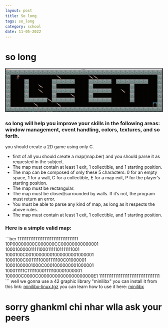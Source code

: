 ```yaml
---
layout: post
title: So long
tags: so_long
category: school
date: 11-05-2022
---
```


# so long

![](/blog/so_long.png)

  

### so long will help you improve your skills in the following areas: window management, event handling, colors, textures, and so forth.

you should create a 2D game using only C.

 - first of all you should create a map(map.ber) and you should parse it as requested in the subject.
 - The map must contain at least 1 exit, 1 collectible, and 1 starting position.
 - The map can be composed of only these 5 characters: 0 for an empty space, 1 for a wall, C for a collectible, E for a map exit, P for the player’s starting position.
 - The map must be rectangular.
 - The map must be closed/surrounded by walls. If it’s not, the program must return an error.
 - You must be able to parse any kind of map, as long as it respects the above rules. 
 - The map must contain at least 1 exit, 1 collectible, and 1 starting position.

<h3>Here is a simple valid map:</h3>
 ```ber
1111111111111111111111111111111111
10P00000000C000000CC00000000000001
1000100000111110001111101111111001
1000100C00100000001000000001000001
1000100C00111110001111100C01000001
10001000001000C0001000000001000001
100011111C111110001111100001000001
100000C0000C00000000000000000000E1
1111111111111111111111111111111111
 ``` 
 well we gonna use a 42 graphic library "minilibx" you can install it from this link:
<a target="_blank" href="/uploads/document/document/8567/minilibx-linux.tgz">minilibx-linux.tgz</a>
you can learn how to use it here:  <a target ="https://github.com/ttshivhula/minilibx" href="https://github.com/ttshivhula/minilibx">
minilibx
</a>

# sorry ghankml chi nhar wlla ask your peers